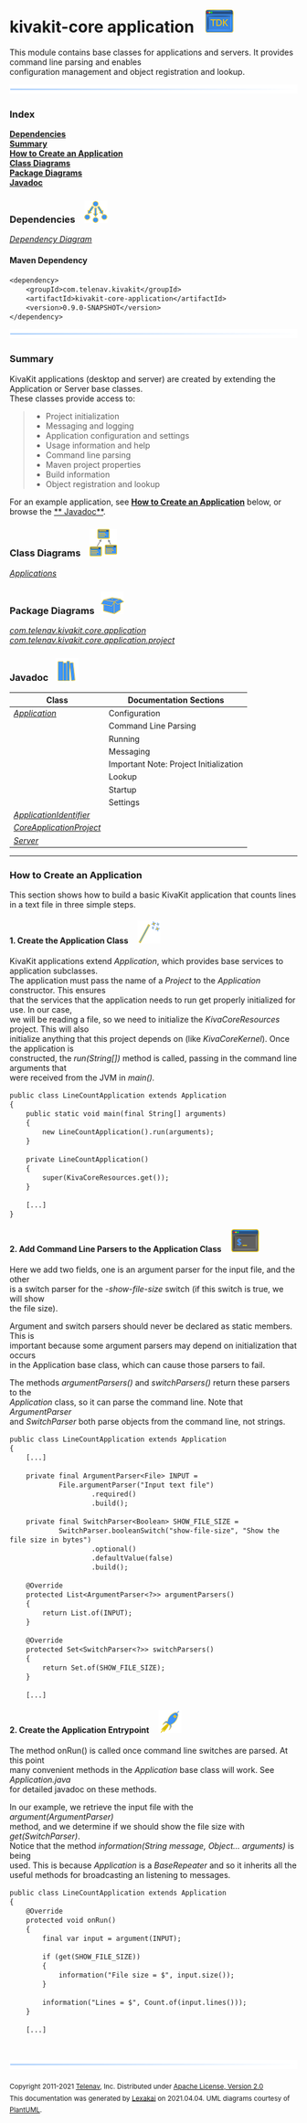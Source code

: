 # kivakit-core application &nbsp;&nbsp;![](../../documentation/images/window-40.png)

This module contains base classes for applications and servers. It provides command line parsing and enables  
configuration management and object registration and lookup.

![](documentation/images/horizontal-line.png)

### Index

[**Dependencies**](#dependencies)  
[**Summary**](#summary)  
[**How to Create an Application**](#how-to-create-an-application)  
[**Class Diagrams**](#class-diagrams)  
[**Package Diagrams**](#package-diagrams)  
[**Javadoc**](#javadoc)

### Dependencies &nbsp;&nbsp; ![](documentation/images/dependencies-40.png)

[*Dependency Diagram*](documentation/diagrams/dependencies.svg)

#### Maven Dependency

    <dependency>
        <groupId>com.telenav.kivakit</groupId>
        <artifactId>kivakit-core-application</artifactId>
        <version>0.9.0-SNAPSHOT</version>
    </dependency>

![](documentation/images/horizontal-line.png)

[//]: # (start-user-text)

### Summary <a name = "summary"></a>

KivaKit applications (desktop and server) are created by extending the Application or Server base classes.  
These classes provide access to:

> - Project initialization
>- Messaging and logging
>- Application configuration and settings
>- Usage information and help
>- Command line parsing
>- Maven project properties
>- Build information
>- Object registration and lookup

For an example application, see [**How to Create an Application**](#how-to-create-an-application) below, or browse the [**
Javadoc**](#javadoc).

[//]: # (end-user-text)

### Class Diagrams &nbsp; &nbsp;![](documentation/images/diagram-48.png)

[*Applications*](documentation/diagrams/diagram-application.svg)  

### Package Diagrams &nbsp;&nbsp;![](documentation/images/box-40.png)

[*com.telenav.kivakit.core.application*](documentation/diagrams/com.telenav.kivakit.core.application.svg)  
[*com.telenav.kivakit.core.application.project*](documentation/diagrams/com.telenav.kivakit.core.application.project.svg)  

### Javadoc &nbsp;&nbsp;![](documentation/images/books-40.png)

| Class | Documentation Sections |
|---|---|
| [*Application*](https://telenav.github.io/kivakit/javadoc/kivakit.core.application/com/telenav/kivakit/core/application/Application.html) | Configuration |  
| | Command Line Parsing |  
| | Running |  
| | Messaging |  
| | Important Note: Project Initialization |  
| | Lookup |  
| | Startup |  
| | Settings |  
| [*ApplicationIdentifier*](https://telenav.github.io/kivakit/javadoc/kivakit.core.application/com/telenav/kivakit/core/application/ApplicationIdentifier.html) |  |  
| [*CoreApplicationProject*](https://telenav.github.io/kivakit/javadoc/kivakit.core.application/com/telenav/kivakit/core/application/project/CoreApplicationProject.html) |  |  
| [*Server*](https://telenav.github.io/kivakit/javadoc/kivakit.core.application/com/telenav/kivakit/core/application/Server.html) |  |  

[//]: # (start-user-text)

---

### How to Create an Application <a name="how-to-create-an-application"></a>

This section shows how to build a basic KivaKit application that counts lines in a text file in three simple steps.

#### 1. Create the Application Class &nbsp; &nbsp; ![](../../documentation/images/wand-40.png)

KivaKit applications extend _Application_, which provides base services to application subclasses.  
The application must pass the name of a _Project_ to the _Application_ constructor. This ensures  
that the services that the application needs to run get properly initialized for use. In our case,  
we will be reading a file, so we need to initialize the _KivaCoreResources_ project. This will also  
initialize anything that this project depends on (like _KivaCoreKernel_). Once the application is  
constructed, the _run(String\[\])_ method is called, passing in the command line arguments that  
were received from the JVM in _main()._

    public class LineCountApplication extends Application
    {
        public static void main(final String[] arguments)
        {
            new LineCountApplication().run(arguments);
        }
    
        private LineCountApplication()
        {
            super(KivaCoreResources.get());
        }
    
        [...]
    }

#### 2. Add Command Line Parsers to the Application Class &nbsp; &nbsp; ![](../../documentation/images/command-line-40.png)

Here we add two fields, one is an argument parser for the input file, and the other  
is a switch parser for the *-show-file-size* switch (if this switch is true, we will show  
the file size).

Argument and switch parsers should never be declared as static members. This is  
important because some argument parsers may depend on initialization that occurs  
in the Application base class, which can cause those parsers to fail.

The methods _argumentParsers()_ and _switchParsers()_ return these parsers to the  
_Application_ class, so it can parse the command line. Note that _ArgumentParser_  
and _SwitchParser_ both parse objects from the command line, not strings.

    public class LineCountApplication extends Application
    {
        [...]
    
        private final ArgumentParser<File> INPUT =
                File.argumentParser("Input text file")
                        .required()
                        .build();
    
        private final SwitchParser<Boolean> SHOW_FILE_SIZE =
                SwitchParser.booleanSwitch("show-file-size", "Show the file size in bytes")
                        .optional()
                        .defaultValue(false)
                        .build();
    
        @Override
        protected List<ArgumentParser<?>> argumentParsers()
        {
            return List.of(INPUT);
        }
    
        @Override
        protected Set<SwitchParser<?>> switchParsers()
        {
            return Set.of(SHOW_FILE_SIZE);
        }
    
        [...]

#### 2. Create the Application Entrypoint &nbsp; &nbsp; ![](../../documentation/images/rocket-40.png)

The method onRun() is called once command line switches are parsed. At this point  
many convenient methods in the _Application_ base class will work. See _Application.java_  
for detailed javadoc on these methods.

In our example, we retrieve the input file with the _argument(ArgumentParser)_  
method, and we determine if we should show the file size with _get(SwitchParser)_.  
Notice that the method _information(String message, Object... arguments)_ is being  
used. This is because _Application_ is a _BaseRepeater_ and so it inherits all the  
useful methods for broadcasting an listening to messages.

    public class LineCountApplication extends Application
    {
        @Override
        protected void onRun()
        {
            final var input = argument(INPUT);

            if (get(SHOW_FILE_SIZE))
            {
                information("File size = $", input.size());
            }

            information("Lines = $", Count.of(input.lines()));
        }

        [...]

[//]: # (end-user-text)

<br/>

![](documentation/images/horizontal-line.png)

<sub>Copyright 2011-2021 [Telenav](http://telenav.com), Inc. Distributed under [Apache License, Version 2.0](LICENSE)</sub>  
<sub>This documentation was generated by [Lexakai](https://github.com/Telenav/lexakai) on 2021.04.04. UML diagrams courtesy
of [PlantUML](http://plantuml.com).</sub>

